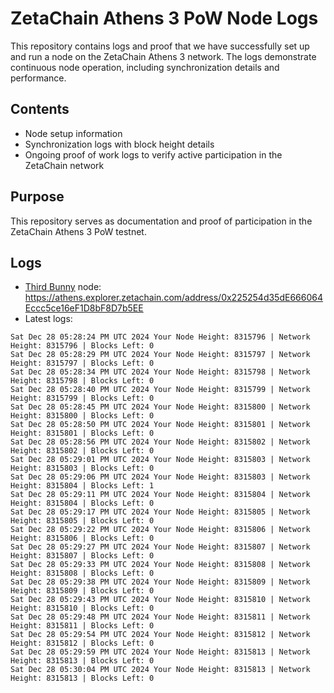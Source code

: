 # ZetaChain Athens 3 PoW Node Logs
This repository contains logs and proof that we have successfully set up and run a node on the ZetaChain Athens 3 network. The logs demonstrate continuous node operation, including synchronization details and performance.

## Contents
- Node setup information
- Synchronization logs with block height details
- Ongoing proof of work logs to verify active participation in the ZetaChain network

## Purpose
This repository serves as documentation and proof of participation in the ZetaChain Athens 3 PoW testnet.

## Logs

- [Third Bunny](https://thirdbunny.xyz/) node: https://athens.explorer.zetachain.com/address/0x225254d35dE666064Eccc5ce16eF1D8bF8D7b5EE
- Latest logs:
```
Sat Dec 28 05:28:24 PM UTC 2024 Your Node Height: 8315796 | Network Height: 8315796 | Blocks Left: 0
Sat Dec 28 05:28:29 PM UTC 2024 Your Node Height: 8315797 | Network Height: 8315797 | Blocks Left: 0
Sat Dec 28 05:28:34 PM UTC 2024 Your Node Height: 8315798 | Network Height: 8315798 | Blocks Left: 0
Sat Dec 28 05:28:40 PM UTC 2024 Your Node Height: 8315799 | Network Height: 8315799 | Blocks Left: 0
Sat Dec 28 05:28:45 PM UTC 2024 Your Node Height: 8315800 | Network Height: 8315800 | Blocks Left: 0
Sat Dec 28 05:28:50 PM UTC 2024 Your Node Height: 8315801 | Network Height: 8315801 | Blocks Left: 0
Sat Dec 28 05:28:56 PM UTC 2024 Your Node Height: 8315802 | Network Height: 8315802 | Blocks Left: 0
Sat Dec 28 05:29:01 PM UTC 2024 Your Node Height: 8315803 | Network Height: 8315803 | Blocks Left: 0
Sat Dec 28 05:29:06 PM UTC 2024 Your Node Height: 8315803 | Network Height: 8315804 | Blocks Left: 1
Sat Dec 28 05:29:11 PM UTC 2024 Your Node Height: 8315804 | Network Height: 8315804 | Blocks Left: 0
Sat Dec 28 05:29:17 PM UTC 2024 Your Node Height: 8315805 | Network Height: 8315805 | Blocks Left: 0
Sat Dec 28 05:29:22 PM UTC 2024 Your Node Height: 8315806 | Network Height: 8315806 | Blocks Left: 0
Sat Dec 28 05:29:27 PM UTC 2024 Your Node Height: 8315807 | Network Height: 8315807 | Blocks Left: 0
Sat Dec 28 05:29:33 PM UTC 2024 Your Node Height: 8315808 | Network Height: 8315808 | Blocks Left: 0
Sat Dec 28 05:29:38 PM UTC 2024 Your Node Height: 8315809 | Network Height: 8315809 | Blocks Left: 0
Sat Dec 28 05:29:43 PM UTC 2024 Your Node Height: 8315810 | Network Height: 8315810 | Blocks Left: 0
Sat Dec 28 05:29:48 PM UTC 2024 Your Node Height: 8315811 | Network Height: 8315811 | Blocks Left: 0
Sat Dec 28 05:29:54 PM UTC 2024 Your Node Height: 8315812 | Network Height: 8315812 | Blocks Left: 0
Sat Dec 28 05:29:59 PM UTC 2024 Your Node Height: 8315813 | Network Height: 8315813 | Blocks Left: 0
Sat Dec 28 05:30:04 PM UTC 2024 Your Node Height: 8315813 | Network Height: 8315813 | Blocks Left: 0
```
